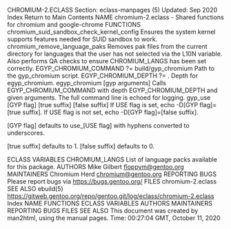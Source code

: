 CHROMIUM-2.ECLASS
Section: eclass-manpages (5)
Updated: Sep 2020
Index Return to Main Contents
NAME
chromium-2.eclass - Shared functions for chromium and google-chrome
FUNCTIONS
chromium_suid_sandbox_check_kernel_config
Ensures the system kernel supports features needed for SUID sandbox to work.
chromium_remove_language_paks
Removes pak files from the current directory for languages that the user has not selected via the L10N variable. Also performs QA checks to ensure CHROMIUM_LANGS has been set correctly.
EGYP_CHROMIUM_COMMAND ?= build/gyp_chromium
Path to the gyp_chromium script.
EGYP_CHROMIUM_DEPTH ?= .
Depth for egyp_chromium.
egyp_chromium [gyp arguments]
Calls EGYP_CHROMIUM_COMMAND with depth EGYP_CHROMIUM_DEPTH and given arguments. The full command line is echoed for logging.
gyp_use <USE flag> [GYP flag] [true suffix] [false suffix]
If USE flag is set, echo -D[GYP flag]=[true suffix].
If USE flag is not set, echo -D[GYP flag]=[false suffix].

[GYP flag] defaults to use_[USE flag] with hyphens converted to underscores.

[true suffix] defaults to 1. [false suffix] defaults to 0.

ECLASS VARIABLES
CHROMIUM_LANGS
List of language packs available for this package.
AUTHORS
Mike Gilbert <floppym@gentoo.org>
MAINTAINERS
Chromium Herd <chromium@gentoo.org>
REPORTING BUGS
Please report bugs via https://bugs.gentoo.org/
FILES
chromium-2.eclass
SEE ALSO
ebuild(5)
https://gitweb.gentoo.org/repo/gentoo.git/log/eclass/chromium-2.eclass
Index
NAME
FUNCTIONS
ECLASS VARIABLES
AUTHORS
MAINTAINERS
REPORTING BUGS
FILES
SEE ALSO
This document was created by man2html, using the manual pages.
Time: 00:27:04 GMT, October 11, 2020